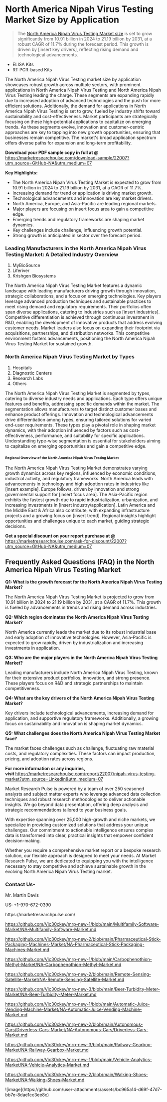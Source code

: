 <h1>North America Nipah Virus Testing Market&nbsp;Size by Application</h1><blockquote><p>The <a href="https://marketresearchpulse.com/download-sample/22007?utm_source=GitHub-NA&amp;utm_medium=07">North America Nipah Virus Testing Market size</a> is set to grow significantly from 10.91 billion in 2024 to 21.19 billion by 2031, at a robust CAGR of 11.7% during the forecast period. This growth is driven by [insert key drivers], reflecting rising demand and technological advancements.</p></blockquote><ul><li>ELISA Kits<li> RT PCR-based Kits</li></ul><p>The North America Nipah Virus Testing market size by application showcases robust growth across multiple sectors, with prominent applications in North America Nipah Virus Testing and North America Nipah Virus Testing leading the charge. These segments are expanding rapidly due to increased adoption of advanced technologies and the push for more efficient solutions. Additionally, the demand for applications in North America Nipah Virus Testing is set to grow, fueled by industry shifts toward sustainability and cost-effectiveness. Market participants are strategically focusing on these high-potential applications to capitalize on emerging trends. As these segments evolve, innovation and customer-centric approaches are key to tapping into new growth opportunities, ensuring that businesses remain competitive. The market's broad application spectrum offers diverse paths for expansion and long-term profitability.</p><p><strong>Download your PDF sample copy in full at @ </strong><a href="https://marketresearchpulse.com/download-sample/22007?utm_source=GitHub-NA&amp;utm_medium=07">https://marketresearchpulse.com/download-sample/22007?utm_source=GitHub-NA&amp;utm_medium=07</a></p><p><strong>Key Highlights: </strong></p><ul><li>The North America Nipah Virus Testing Market is expected to grow from 10.91 billion in 2024 to 21.19 billion by 2031, at a CAGR of 11.7%.</li><li>Increasing demand for trend or application is driving market growth.</li><li>Technological advancements and innovation are key market drivers.</li><li>North America, Europe, and Asia-Pacific are leading regional markets.</li><li>Major players are focusing on insert focus area to gain a competitive edge.</li><li>Emerging trends and regulatory frameworks are shaping market dynamics.</li><li>Key challenges include challenge, influencing growth potential.</li><li>Strong growth is anticipated in sector over the forecast period.</li></ul><h3>Leading Manufacturers in the North America Nipah Virus Testing Market: A Detailed Industry Overview</h3><ol><li>MyBioSource</li><li>Liferiver</li><li>Krishgen Biosystems</li></ol><div class="flex max-w-full flex-col flex-grow"><div class="min-h-8 text-message flex w-full flex-col items-end gap-2 whitespace-normal break-words [.text-message+&amp;]:mt-5" dir="auto" data-message-author-role="assistant" data-message-id="fd8432e4-4910-450d-b182-61b7bfb0a01f" data-message-model-slug="gpt-4o"><div class="flex w-full flex-col gap-1 empty:hidden first:pt-[3px]"><div class="markdown prose w-full break-words dark:prose-invert light"><p>The North America Nipah Virus Testing Market features a dynamic landscape with leading manufacturers driving growth through innovation, strategic collaborations, and a focus on emerging technologies. Key players leverage advanced production techniques and sustainable practices to meet rising demand and regulatory requirements. Their portfolios often span diverse applications, catering to industries such as [insert industries]. Competitive differentiation is achieved through continuous investment in R&amp;D, enabling the development of innovative products that address evolving customer needs. Market leaders also focus on expanding their footprint via acquisitions, partnerships, and distribution networks. This competitive environment fosters advancements, positioning the North America Nipah Virus Testing Market for sustained growth.</p></div></div></div></div><h3>North America Nipah Virus Testing Market by Types</h3><ol><li>Hospitals<li> Diagnostic Centers<li> Research Labs<li> Others</li></ol><div class="flex max-w-full flex-col flex-grow"><div class="min-h-8 text-message flex w-full flex-col items-end gap-2 whitespace-normal break-words [.text-message+&amp;]:mt-5" dir="auto" data-message-author-role="assistant" data-message-id="084470be-0bb7-4664-bddf-5156b4f41249" data-message-model-slug="gpt-4o-mini"><div class="flex w-full flex-col gap-1 empty:hidden first:pt-[3px]"><div class="markdown prose w-full break-words dark:prose-invert light"><p>The North America Nipah Virus Testing Market is segmented by types, catering to diverse industry needs and applications. Each type offers unique features and benefits, addressing specific demands within the market. The segmentation allows manufacturers to target distinct customer bases and enhance product offerings. Innovation and technological advancements drive differentiation among types, ensuring tailored solutions for varied end-user requirements. These types play a pivotal role in shaping market dynamics, with their adoption influenced by factors such as cost-effectiveness, performance, and suitability for specific applications. Understanding type-wise segmentation is essential for stakeholders aiming to capitalize on emerging opportunities and gain a competitive edge.</p></div></div></div></div><h3><span style="font-size: 11px;">Regional Overview of the North America Nipah Virus Testing Market</span></h3><div class="flex max-w-full flex-col flex-grow"><div class="min-h-8 text-message flex w-full flex-col items-end gap-2 whitespace-normal break-words [.text-message+&amp;]:mt-5" dir="auto" data-message-author-role="assistant" data-message-id="e9038762-ce64-4e30-91c9-9bd413514231" data-message-model-slug="gpt-4o-mini"><div class="flex w-full flex-col gap-1 empty:hidden first:pt-[3px]"><div class="markdown prose w-full break-words dark:prose-invert light"><p>The North America Nipah Virus Testing Market demonstrates varying growth dynamics across key regions, influenced by economic conditions, industrial activity, and regulatory frameworks. North America leads with advancements in technology and high adoption rates in industries like [insert example]. Europe follows, driven by innovation and strong governmental support for [insert focus area]. The Asia-Pacific region exhibits the fastest growth due to rapid industrialization, urbanization, and increasing investments in [insert industry/application]. Latin America and the Middle East &amp; Africa also contribute, with expanding infrastructure projects and a growing focus on [insert trend]. Regional insights highlight opportunities and challenges unique to each market, guiding strategic decisions.</p></div></div></div></div><p><strong>Get a special discount on your report purchase at @ </strong><a href="https://marketresearchpulse.com/ask-for-discount/22007?utm_source=GitHub-NA&amp;utm_medium=07">https://marketresearchpulse.com/ask-for-discount/22007?utm_source=GitHub-NA&amp;utm_medium=07</a></p><h2>Frequently Asked Questions (FAQ) in the North America Nipah Virus Testing Market</h2><p><strong>Q1: What is the growth forecast for the North America Nipah Virus Testing Market?</strong></p><p>The North America Nipah Virus Testing Market is projected to grow from 10.91 billion in 2024 to 21.19 billion by 2031, at a CAGR of 11.7%. This growth is fueled by advancements in trends and rising demand across industries.</p><p><strong>Q2: Which region dominates the North America Nipah Virus Testing Market?</strong></p><p>North America currently leads the market due to its robust industrial base and early adoption of innovative technologies. However, Asia-Pacific is expected to grow rapidly, driven by industrialization and increasing investments in application.</p><p><strong>Q3: Who are the major players in the North America Nipah Virus Testing Market?</strong></p><p>Leading manufacturers include North America Nipah Virus Testing, known for their extensive product portfolios, innovation, and strong presence. These players focus on R&amp;D and strategic partnerships to maintain competitiveness.</p><p><strong>Q4: What are the key drivers of the North America Nipah Virus Testing Market?</strong></p><p>Key drivers include technological advancements, increasing demand for application, and supportive regulatory frameworks. Additionally, a growing focus on sustainability and innovation is shaping market dynamics.</p><p><strong>Q5: What challenges does the North America Nipah Virus Testing Market face?</strong></p><p>The market faces challenges such as challenge, fluctuating raw material costs, and regulatory complexities. These factors can impact production, pricing, and adoption rates across regions.</p><p><strong>For more information or any inquiries, visit&nbsp;</strong><a href="https://marketresearchpulse.com/report/22007/nipah-virus-testing-market?utm_source=Linkedin&utm_medium=07">https://marketresearchpulse.com/report/22007/nipah-virus-testing-market?utm_source=Linkedin&utm_medium=07</a></p><p>Market Research Pulse is powered by a team of over 250 seasoned analysts and subject matter experts who leverage advanced data collection techniques and robust research methodologies to deliver actionable insights. We go beyond data presentation, offering deep analysis and strategic recommendations tailored to your business goals.</p><p>With expertise spanning over 25,000 high-growth and niche markets, we specialize in providing customized solutions that address your unique challenges. Our commitment to actionable intelligence ensures complex data is transformed into clear, practical insights that empower confident decision-making.</p><p>Whether you require a comprehensive market report or a bespoke research solution, our flexible approach is designed to meet your needs. At Market Research Pulse, we are dedicated to equipping you with the intelligence necessary to stay competitive and achieve sustainable growth in the evolving North America Nipah Virus Testing market.</p><h3><strong>Contact Us-</strong></h3><p>Mr. Martin Davis</p><p>US: +1-970-672-0390</p><p>https://marketresearchpulse.com/</p><p><a href="https://github.com/Vic30ckey/mrp-new-1/blob/main/Multifamily-Software-Market/NA-Multifamily-Software-Market.md">https://github.com/Vic30ckey/mrp-new-1/blob/main/Multifamily-Software-Market/NA-Multifamily-Software-Market.md</a></p><p><a href="https://github.com/Vic30ckey/mrp-new-2/blob/main/Pharmaceutical-Stick-Packaging-Machines-Market/NA-Pharmaceutical-Stick-Packaging-Machines-Market.md">https://github.com/Vic30ckey/mrp-new-2/blob/main/Pharmaceutical-Stick-Packaging-Machines-Market/NA-Pharmaceutical-Stick-Packaging-Machines-Market.md</a></p><p><a href="https://github.com/Vic30ckey/mrp-new-1/blob/main/Carbophenothion-Methyl-Market/NA-Carbophenothion-Methyl-Market.md">https://github.com/Vic30ckey/mrp-new-1/blob/main/Carbophenothion-Methyl-Market/NA-Carbophenothion-Methyl-Market.md</a></p><p><a href="https://github.com/Vic30ckey/mrp-new-2/blob/main/Remote-Sensing-Satellite-Market/NA-Remote-Sensing-Satellite-Market.md">https://github.com/Vic30ckey/mrp-new-2/blob/main/Remote-Sensing-Satellite-Market/NA-Remote-Sensing-Satellite-Market.md</a></p><p><a href="https://github.com/Vic30ckey/mrp-new-3/blob/main/Beer-Turbidity-Meter-Market/NA-Beer-Turbidity-Meter-Market.md">https://github.com/Vic30ckey/mrp-new-3/blob/main/Beer-Turbidity-Meter-Market/NA-Beer-Turbidity-Meter-Market.md</a></p><p><a href="https://github.com/Vic30ckey/mrp-new-1/blob/main/Automatic-Juice-Vending-Machine-Market/NA-Automatic-Juice-Vending-Machine-Market.md">https://github.com/Vic30ckey/mrp-new-1/blob/main/Automatic-Juice-Vending-Machine-Market/NA-Automatic-Juice-Vending-Machine-Market.md</a></p><p><a href="https://github.com/Vic30ckey/mrp-new-2/blob/main/Autonomous-Cars/Driverless-Cars-Market/NA-Autonomous-Cars/Driverless-Cars-Market.md">https://github.com/Vic30ckey/mrp-new-2/blob/main/Autonomous-Cars/Driverless-Cars-Market/NA-Autonomous-Cars/Driverless-Cars-Market.md</a></p><p><a href="https://github.com/Vic30ckey/mrp-new-3/blob/main/Railway-Gearbox-Market/NA-Railway-Gearbox-Market.md">https://github.com/Vic30ckey/mrp-new-3/blob/main/Railway-Gearbox-Market/NA-Railway-Gearbox-Market.md</a></p><p><a href="https://github.com/Vic30ckey/mrp-new-1/blob/main/Vehicle-Analytics-Market/NA-Vehicle-Analytics-Market.md">https://github.com/Vic30ckey/mrp-new-1/blob/main/Vehicle-Analytics-Market/NA-Vehicle-Analytics-Market.md</a></p><p><a href="https://github.com/Vic30ckey/mrp-new-2/blob/main/Walking-Shoes-Market/NA-Walking-Shoes-Market.md">https://github.com/Vic30ckey/mrp-new-2/blob/main/Walking-Shoes-Market/NA-Walking-Shoes-Market.md</a></p>
![image](https://github.com/user-attachments/assets/bc965a14-d69f-47d7-bb7e-8dae1cc3ee8c)

